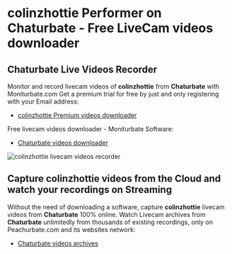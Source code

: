 # colinzhottie Performer on Chaturbate - Free LiveCam videos downloader

## Chaturbate Live Videos Recorder

Monitor and record livecam videos of **colinzhottie** from **Chaturbate** with Moniturbate.com
Get a premium trial for free by just and only registering with your Email address:
* [colinzhottie Premium videos downloader](https://moniturbate.com/request-demo-licence-key.html)

Free livecam videos downloader - Moniturbate Software:
* [Chaturbate videos downloader](https://moniturbate.com/moniturbate-download-software.html)

![colinzhottie livecam videos recorder](https://peachurnet.com/templates/moniturbate-software.png)


## Capture colinzhottie videos from the Cloud and watch your recordings on Streaming

Without the need of downloading a software, capture **colinzhottie** livecam videos from **Chaturbate** 100% online.
Watch Livecam archives from **Chaturbate** unlimitedly from thousands of existing recordings, only on Peachurbate.com and its websites network:
* [Chaturbate videos archives](https://peachurnet.com/)
